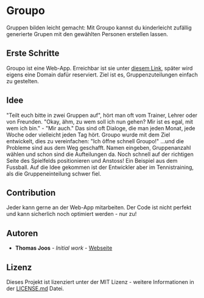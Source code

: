 # Groupo

Gruppen bilden leicht gemacht: Mit Groupo kannst du kinderleicht zufällig generierte Grupen mit den gewählten Personen erstellen lassen.

## Erste Schritte
Groupo ist eine Web-App. Erreichbar ist sie unter [diesem Link](https://thomas-joos.ch/ref/Groupo/), später wird eigens eine Domain dafür reserviert. Ziel ist es, Gruppenzuteilungen einfach zu gestelten.

## Idee
"Teilt euch bitte in zwei Gruppen auf", hört man oft vom Trainer, Lehrer oder von Freunden. "Okay, ähm, zu wem soll ich nun gehen? Mir ist es egal, mit wem ich bin." - "Mir auch." Das sind oft Dialoge, die man jeden Monat, jede Woche oder vielleicht jeden Tag hört. Groupo wurde mit dem Ziel entwickelt, dies zu vereinfachen: "Ich öffne schnell Groupo!" ...und die Probleme sind aus dem Weg geschafft. Namen eingeben, Gruppenanzahl wählen und schon sind die Aufteilungen da. Noch schnell auf der richtigen Seite des Spielfelds positionieren und Anstoss! Ein Beispiel aus dem Fussball. Auf die Idee gekommen ist der Entwickler aber im Tennistraining, als die Gruppeneinteilung schwer fiel.

## Contribution
Jeder kann gerne an der Web-App mitarbeiten. Der Code ist nicht perfekt und kann sicherlich noch optimiert werden - nur zu!

## Autoren
* **Thomas Joos** - *Initial work* - [Webseite](https://thomas-joos.ch/)

## Lizenz
Dieses Projekt ist lizenziert unter der MIT Lizenz - weitere Informationen in der [LICENSE.md](https://github.com/thomi100/Groupo/blob/master/LICENSE.md) Datei.
